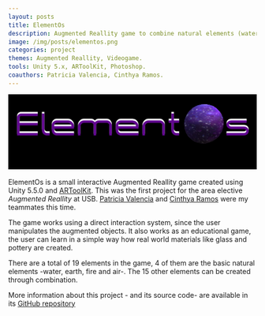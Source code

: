 ```yaml
---
layout: posts
title: ElementOs
description: Augmented Reallity game to combine natural elements (water, earth, fire and air) and create new ones.
image: /img/posts/elementos.png
categories: project
themes: Augmented Reallity, Videogame.
tools: Unity 5.x, ARToolKit, Photoshop.
coauthors: Patricia Valencia, Cinthya Ramos.
---
```


![Logo Elementos](/img/posts/elementos.png)

<span>ElementOs</span> is a small interactive Augmented Reallity game created using Unity 5.5.0 and [ARToolKit](https://artoolkit.org).
This was the first project for the area elective *Augmented Reallity* at USB. [Patricia Valencia](https://github.com/patriv) and
[Cinthya Ramos](https://github.com/CinthyaRamos) were my teammates this time.

The game works using a direct interaction system, since the user manipulates the augmented objects. It also
works as an educational game, the user can learn in a simple way how real world materials like glass and pottery are created.

There are a total of 19 elements in the game, 4 of them are the basic natural elements -water, earth, fire and air-. The 15 other elements can be created through combination.

More information about this project - and its source code- are available in its [GitHub repository](https://github.com/leotms/ElementOs)
